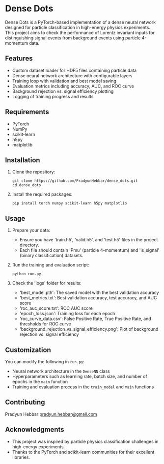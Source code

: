 # Dense Dots

Dense Dots is a PyTorch-based implementation of a dense neural network designed for particle classification in high-energy physics experiments. This project aims to check the performance of Lorentz invariant inputs for distinguishing signal events from background events using particle 4-momentum data.

## Features

- Custom dataset loader for HDF5 files containing particle data
- Dense neural network architecture with configurable layers
- Training loop with validation and best model saving
- Evaluation metrics including accuracy, AUC, and ROC curve
- Background rejection vs. signal efficiency plotting
- Logging of training progress and results

## Requirements

- PyTorch
- NumPy
- scikit-learn
- h5py
- matplotlib

## Installation

1. Clone the repository:
   ```
   git clone https://github.com/PradyunHebbar/dense_dots.git
   cd dense_dots
   ```

2. Install the required packages:
   ```
   pip install torch numpy scikit-learn h5py matplotlib
   ```

## Usage

1. Prepare your data:
   - Ensure you have 'train.h5', 'valid.h5', and 'test.h5' files in the project directory.
   - Each file should contain 'Pmu' (particle 4-momentum) and 'is_signal' (binary classification) datasets.

2. Run the training and evaluation script:
   ```
   python run.py
   ```

3. Check the 'logs' folder for results:
   - 'best_model.pth': The saved model with the best validation accuracy
   - 'best_metrics.txt': Best validation accuracy, test accuracy, and AUC score
   - 'roc_auc_score.txt': ROC AUC score
   - 'epoch_loss.json': Training loss for each epoch
   - 'roc_curve_data.csv': False Positive Rate, True Positive Rate, and thresholds for ROC curve
   - 'background_rejection_vs_signal_efficiency.png': Plot of background rejection vs. signal efficiency

## Customization

You can modify the following in `run.py`:

- Neural network architecture in the `DenseNN` class
- Hyperparameters such as learning rate, batch size, and number of epochs in the `main` function
- Training and evaluation process in the `train_model` and `main` functions

## Contributing
Pradyun Hebbar pradyun.hebbar@gmail.com

## Acknowledgments

- This project was inspired by particle physics classification challenges in high-energy experiments.
- Thanks to the PyTorch and scikit-learn communities for their excellent libraries.

